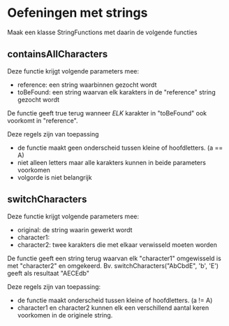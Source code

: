 # Oefeningen met strings

Maak een klasse StringFunctions met daarin de volgende functies

## containsAllCharacters

Deze functie krijgt volgende parameters mee:
- reference: een string waarbinnen gezocht wordt
- toBeFound: een string waarvan elk karakters in de "reference" string gezocht wordt

De functie geeft true terug wanneer *ELK* karakter in "toBeFound" ook voorkomt in "reference".

Deze regels zijn van toepassing
- de functie maakt geen onderscheid tussen kleine of hoofdletters. (a == A)
- niet alleen letters maar alle karakters kunnen in beide parameters voorkomen
- volgorde is niet belangrijk

## switchCharacters

Deze functie krijgt volgende parameters mee:
- original: de string waarin gewerkt wordt
- character1: 
- character2: twee karakters die met elkaar verwisseld moeten worden

De functie geeft een string terug waarvan elk "character1" omgewisseld is met "character2" en omgekeerd.
Bv. switchCharacters("AbCbdE", 'b', 'E') geeft als resultaat "AECEdb"

Deze regels zijn van toepassing:
- de functie maakt onderscheid tussen kleine of hoofdletters. (a != A)
- character1 en character2 kunnen elk een verschillend aantal keren voorkomen in de originele string. 